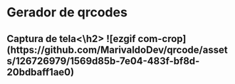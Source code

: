# Gerador de qrcodes
<h2>Captura de tela<\h2>
![ezgif com-crop](https://github.com/MarivaldoDev/qrcode/assets/126726979/1569d85b-7e04-483f-bf8d-20bdbaff1ae0)

